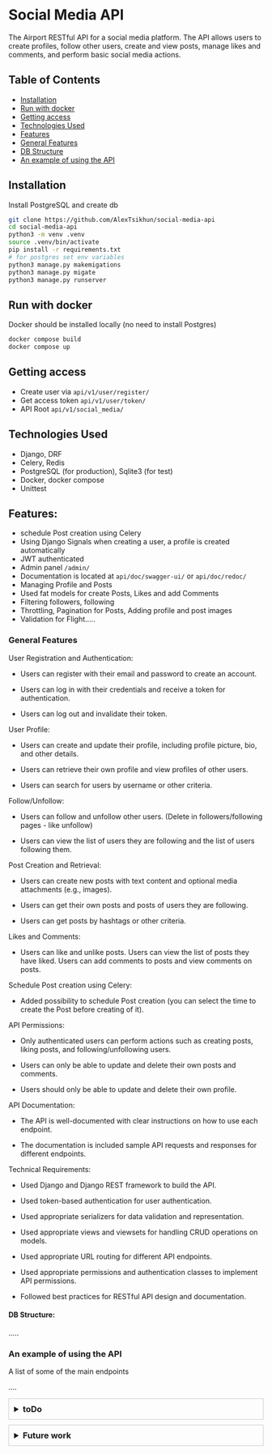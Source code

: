 # Social Media API

The Airport RESTful API for a social media platform. The API allows users to create profiles, follow other users, create and view posts, manage likes and comments, and perform basic social media actions.

## Table of Contents

- [Installation](#installation)
- [Run with docker](#run-with-docker)
- [Getting access](#getting-access)
- [Technologies Used](#technologies-used)
- [Features](#features)
- [General Features](#general-features)
- [DB Structure](#db-structure)
- [An example of using the API](#an-example-of-using-the-api)

## Installation

Install PostgreSQL and create db

```bash
git clone https://github.com/AlexTsikhun/social-media-api
cd social-media-api
python3 -m venv .venv
source .venv/bin/activate
pip install -r requirements.txt
# for postgres set env variables
python3 manage.py makemigations
python3 manage.py migate
python3 manage.py runserver

```

## Run with docker
Docker should be installed locally (no need to install Postgres)

```bash
docker compose build
docker compose up
```

## Getting access

- Create user via `api/v1/user/register/`
- Get access token `api/v1/user/token/`
- API Root `api/v1/social_media/`

## Technologies Used

- Django, DRF
- Celery, Redis
- PostgreSQL (for production), Sqlite3 (for test)
- Docker, docker compose
- Unittest

## Features:
- schedule Post creation using Celery
- Using Django Signals when creating a user, a profile is created automatically 
- JWT authenticated
- Admin panel `/admin/`
- Documentation is located at `api/doc/swagger-ui/` or `api/doc/redoc/`
- Managing Profile and Posts
- Used fat models for create Posts, Likes and add Comments
- Filtering followers, following
- Throttling, Pagination for Posts, Adding profile and post images  
- Validation for Flight.....

### General Features

User Registration and Authentication:

- Users can register with their email and password to create an account.

- Users can log in with their credentials and receive a token for authentication.

- Users can log out and invalidate their token.

User Profile:

- Users can create and update their profile, including profile picture, bio, and other details.

- Users can retrieve their own profile and view profiles of other users.

- Users can search for users by username or other criteria.

Follow/Unfollow:

- Users can follow and unfollow other users. (Delete in followers/following pages - like unfollow)

- Users can view the list of users they are following and the list of users following them.

Post Creation and Retrieval:

- Users can create new posts with text content and optional media attachments (e.g., images).

- Users can get their own posts and posts of users they are following.

- Users can get posts by hashtags or other criteria.

Likes and Comments:

- Users can like and unlike posts. Users can view the list of posts they have liked. Users can add comments to posts and view comments on posts.

Schedule Post creation using Celery:

- Added possibility to schedule Post creation (you can select the time to create the Post before creating of it).

API Permissions:

- Only authenticated users can perform actions such as creating posts, liking posts, and following/unfollowing users.

- Users can only be able to update and delete their own posts and comments.

- Users should only be able to update and delete their own profile.

API Documentation:

- The API is well-documented with clear instructions on how to use each endpoint.

- The documentation is included sample API requests and responses for different endpoints.

Technical Requirements:

- Used Django and Django REST framework to build the API.

- Used token-based authentication for user authentication.

- Used appropriate serializers for data validation and representation.

- Used appropriate views and viewsets for handling CRUD operations on models.

- Used appropriate URL routing for different API endpoints.

- Used appropriate permissions and authentication classes to implement API permissions.

- Followed best practices for RESTful API design and documentation.

#### DB Structure:

.....

### An example of using the API

A list of some of the main endpoints

....

<details style="border: 1px solid #ccc; padding: 10px; margin-bottom: 10px">
<summary style="font-size: 1.17em; font-weight: bold; ">toDo</summary>

- and posts of followed

- delete all user fields in my profile

- followers - follow creators; followees - who are followed by creators 
 
- чи тре пермішина якщо нема екшинів 

- following list filtered show id for all user, or I need personal (and comment)?

- thro

- profile/user-posts/ - no permission, show. deny acces in this endpoi ??

- followings??? not folllowing
- pic how set celery task
- 
after admin creation better to set username with admin panel (profile shows by username)

</details>

<details style="border: 1px solid #ccc; padding: 10px; margin-bottom: 10px">
<summary style="font-size: 1.17em; font-weight: bold; ">Future work</summary>

- can be `profiles` - with list of all profiles, `prof/<str>` ???
- if I redirect to profile, but profile is mine - open my-profile
- news - like posts but with filtering
</details>

